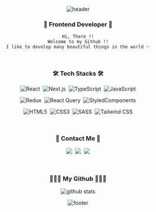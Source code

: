 <div align="center">

![header](https://capsule-render.vercel.app/api?type=Waving&color=gradient&customColorList=0,5,15&&height=250&section=header&text=MINJEE%20SON&fontAlignY=50&fontSize=100&animation=twinkling)

### 🐣 Frontend Developer 🐣
```
Hi, There !!
Welcome to my Github !!
I like to develop many beautiful things in the world ✨
```

<br>

### 🛠 Tech Stacks 🛠

![React](https://img.shields.io/badge/React-61DAFB?style=for-the-badge&logo=React&logoColor=white)&nbsp;
![Next.js](https://img.shields.io/badge/Next.js-000000?style=for-the-badge&logo=Next.js&logoColor=white)&nbsp;
![TypeScript](https://img.shields.io/badge/TypeScript-3178C6?style=for-the-badge&logo=typescript&logoColor=white)&nbsp;
![JavaScript](https://img.shields.io/badge/Javascript-F7DF1E?style=for-the-badge&logo=Javascript&logoColor=white)
<br>

![Redux](https://img.shields.io/badge/Redux-764ABC?style=for-the-badge&logo=redux&logoColor=white)&nbsp;
![React Query](https://img.shields.io/badge/ReactQuery-FF4154?style=for-the-badge&logo=React&logoColor=white)&nbsp;
![StyledComponents](https://img.shields.io/badge/styled--components-DB7093?style=for-the-badge&logo=styled-components&logoColor=white)
<br>
 
![HTML5](https://img.shields.io/badge/HTML5-E34F26?style=for-the-badge&logo=HTML5&logoColor=white)&nbsp;
![CSS3](https://img.shields.io/badge/CSS3-1572B6?style=for-the-badge&logo=CSS3&logoColor=white)&nbsp;
![SASS](https://img.shields.io/badge/SASS-hotpink.svg?style=for-the-badge&logo=SASS&logoColor=white)&nbsp;
![Tailwind CSS](https://img.shields.io/badge/TailwindCSS-06B6D4?style=for-the-badge&logo=TailwindCSS&logoColor=white)
 <br>

<!-- [![Top Langs](https://github-readme-stats.vercel.app/api/top-langs/?username=iammminzzy&layout=compact)](https://github.com/anuraghazra/github-readme-stats)<br> -->

<br>

### 🌷 Contact Me 🌷

 <a href="https://velog.io/@iamminzzy"><img src="https://img.shields.io/badge/Tech%20Blog-11B48A?style=for-the-badge&logo=Vimeo&logoColor=white&link=https://velog.io/@iamminzzy"/></a>&nbsp;
 <a href="https://www.instagram.com/m.minzzy/"><img src="https://img.shields.io/badge/Instagram-E4405F?style=for-the-badge&logo=Instagram&logoColor=white&link=https://www.instagram.com/m.minzzy/"/></a>&nbsp;
 <a href="mailto:minjee4281@gmail.com"><img src="https://img.shields.io/badge/Gmail-d14836?style=for-the-badge&logo=Gmail&logoColor=white&link=minjee4281@gmail.com"/></a>

<br>

### 👩🏻‍💻 My Github 👩🏻‍💻

![github stats](https://github-readme-stats.vercel.app/api?username=iammminzzy&theme=buefy&show_icons=true)<br>

![footer](https://capsule-render.vercel.app/api?section=footer&type=Waving&color=e2e4e3&height=130)
</div>
